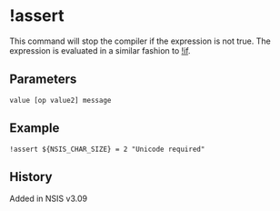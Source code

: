 # !assert

This command will stop the compiler if the expression is not true. The expression is evaluated in a similar fashion to [!if][].

## Parameters

    value [op value2] message

## Example

    !assert ${NSIS_CHAR_SIZE} = 2 "Unicode required"

## History

Added in NSIS v3.09

[!if]: !if.md
